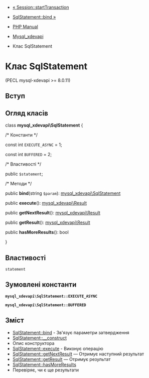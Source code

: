 - [« Session::startTransaction](mysql-xdevapi-session.starttransaction.md)
- [SqlStatement::bind »](mysql-xdevapi-sqlstatement.bind.md)

- [PHP Manual](index.md)
- [Mysql_xdevapi](book.mysql-xdevapi.md)
- Клас SqlStatement

# Клас SqlStatement

(PECL mysql-xdevapi \>= 8.0.11)

## Вступ

## Огляд класів

class **mysql_xdevapi\SqlStatement** {

/\* Константи \*/

const int `EXECUTE_ASYNC` = 1;

const int `BUFFERED` = 2;

/\* Властивості \*/

public `$statement`;

/\* Методи \*/

public **bind**(string `$param`):
[mysql_xdevapi\SqlStatement](class.mysql-xdevapi-sqlstatement.md)

public **execute**():
[mysql_xdevapi\Result](class.mysql-xdevapi-result.md)

public **getNextResult**():
[mysql_xdevapi\Result](class.mysql-xdevapi-result.md)

public **getResult**():
[mysql_xdevapi\Result](class.mysql-xdevapi-result.md)

public **hasMoreResults**(): bool

}

## Властивості

`statement`

## Зумовлені константи

**`mysql_xdevapi\SqlStatement::EXECUTE_ASYNC`**

**`mysql_xdevapi\SqlStatement::BUFFERED`**

## Зміст

- [SqlStatement::bind](mysql-xdevapi-sqlstatement.bind.md) -
Зв'язує параметри затвердження
- [SqlStatement::\_\_construct](mysql-xdevapi-sqlstatement.construct.md)
- Опис конструктора
- [SqlStatement::execute](mysql-xdevapi-sqlstatement.execute.md) -
Виконує операцію
- [SqlStatement::getNextResult](mysql-xdevapi-sqlstatement.getnextresult.md)
— Отримує наступний результат
- [SqlStatement::getResult](mysql-xdevapi-sqlstatement.getresult.md)
— Отримує результат
- [SqlStatement::hasMoreResults](mysql-xdevapi-sqlstatement.hasmoreresults.md)
- Перевіряє, чи є ще результати
